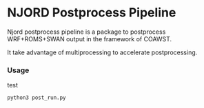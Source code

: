 # NJORD Postprocess Pipeline

Njord postprocess pipeline is a package to postprocess WRF+ROMS+SWAN output in the framework of COAWST.

It take advantage of multiprocessing to accelerate postprocessing.

### Usage
test

```
python3 post_run.py
```
